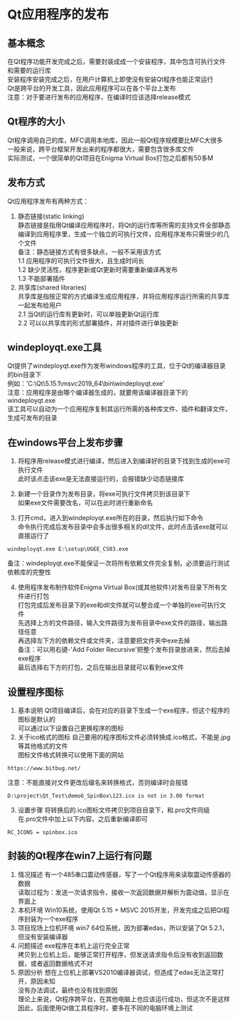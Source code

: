 # Qt应用程序的发布

## 基本概念
在Qt程序功能开发完成之后，需要封装成成一个安装程序，其中包含可执行文件和需要的运行库  
安装程序安装完成之后，在用户计算机上即使没有安装Qt程序也能正常运行  
Qt是跨平台的开发工具，因此应用程序可以在各个平台上发布  
注意：对于要进行发布的应用程序，在编译时应该选择release模式  


## Qt程序的大小
Qt程序调用自己的库，MFC调用本地库，因此一般Qt程序规模要比MFC大很多  
一般来说，跨平台框架开发出来的程序都很大，需要包含很多库文件  
实际测试，一个很简单的Qt项目在Enigma Virtual Box打包之后都有50多M  


## 发布方式
Qt应用程序发布有两种方式：  
1. 静态链接(static linking)  
静态链接是指用Qt编译应用程序时，将Qt的运行库等所需的支持文件全部静态编译到应用程序里，生成一个独立的可执行文件，应用程序发布只需很少的几个文件  
备注：静态链接方式有很多缺点，一般不采用该方式  
1.1 应用程序的可执行文件很大，且生成时间长  
1.2 缺少灵活性，程序更新或Qt更新时需要重新编译再发布  
1.3 不能部署插件  
2. 共享库(shared libraries)  
共享库是指按正常的方式编译生成应用程序，并将应用程序运行所需的共享库一起发布给用户  
2.1 当Qt的运行库有更新时，可以单独更新Qt运行库  
2.2 可以以共享库的形式部署插件，并对插件进行单独更新  


## windeployqt.exe工具
Qt提供了windeployqt.exe作为发布windows程序的工具，位于Qt的编译器目录的bin目录下  
例如：'C:\Qt\5.15.1\msvc2019_64\bin\windeployqt.exe'  
注意：应用程序是由哪个编译器生成的，就要用该编译器目录下的windeployqt.exe  
该工具可以自动为一个应用程序复制其运行所需的各种库文件、插件和翻译文件，生成可发布的目录  


## 在windows平台上发布步骤
1. 将程序用release模式进行编译，然后进入到编译好的目录下找到生成的exe可执行文件  
此时该点击该exe是无法直接运行的，会报错缺少动态链接库  

2. 新建一个目录作为发布目录，将exe可执行文件拷贝到该目录下  
如果exe文件需要改名，可以在此时进行重新命名  

3. 打开cmd，进入到windeployqt.exe所在的目录，然后执行如下命令  
命令执行完成后发布目录中会多出很多相关的dll文件，此时点击该exe就可以直接运行了  
```
windeployqt.exe E:\setup\UGEE_CS03.exe
```
备注：windeployqt.exe不能保证一次将所有依赖文件完全复制，必须要运行测试依赖库的完整性  

4. 使用程序发布制作软件Enigma Virtual Box(或其他软件)对发布目录下所有文件进行打包  
打包完成后发布目录下的exe和dll文件就可以整合成一个单独的exe可执行文件  
先选择上方的文件路径，输入文件路径为发布目录中exe文件的路径，输出路径任意  
再选择左下方的依赖文件或文件夹，注意要把文件夹中exe去掉  
备注：可以用右键-'Add Folder Recursive'把整个发布目录放进来，然后去掉exe程序  
最后选择右下方的打包，之后在输出目录就可以看到exe文件  


## 设置程序图标
1. 基本说明
Qt项目编译后，会在对应的目录下生成一个exe程序，但这个程序的图标是默认的  
可以通过以下设置自己更换程序的图标  
2. 关于ico格式的图标
自己要用的程序图标文件必须转换成.ico格式，不能是.jpg等其他格式的文件  
图标文件格式转换可以使用下面的网站  
```
https://www.bitbug.net/
```
注意：不能直接对文件更改后缀名来转换格式，否则编译时会报错  
```
D:\project\Qt_Test\demo6_SpinBox\123.ico is not in 3.00 format
```
3. 设置步骤
将转换后的.ico图标文件拷贝到项目目录下，和.pro文件同级  
在.pro文件中加上以下内容，之后重新编译即可  
```
RC_ICONS = spinbox.ico
```


## 封装的Qt程序在win7上运行有问题
1. 情况描述
有一个485串口震动传感器，写了一个Qt程序用来读取震动传感器的数据  
读取过程为：发送一次请求指令，接收一次返回数据并解析为震动值，显示在界面上  
2. 本机环境
Win10系统，使用Qt 5.15 + MSVC 2015开发，开发完成之后把Qt程序封装为一个exe程序  
3. 项目现场上位机环境
win7 64位系统，因为部署edas，所以安装了Qt 5.2.1，但没有安装编译器  
4. 问题描述
exe程序在本机上运行完全正常  
拷贝到上位机上后，能够正常打开程序，但发送请求指令后没有收到返回数据，或者返回数据格式不对  
5. 原因分析
想在上位机上部署VS2010编译器调试，但造成了edas无法正常打开，原因未知  
没有办法调试，最终也没有找到原因  
理论上来说，Qt程序跨平台，在其他电脑上也应该运行成功，但这次不是这样  
因此，后面使用Qt做工具程序时，要多在不同的电脑环境上测试  